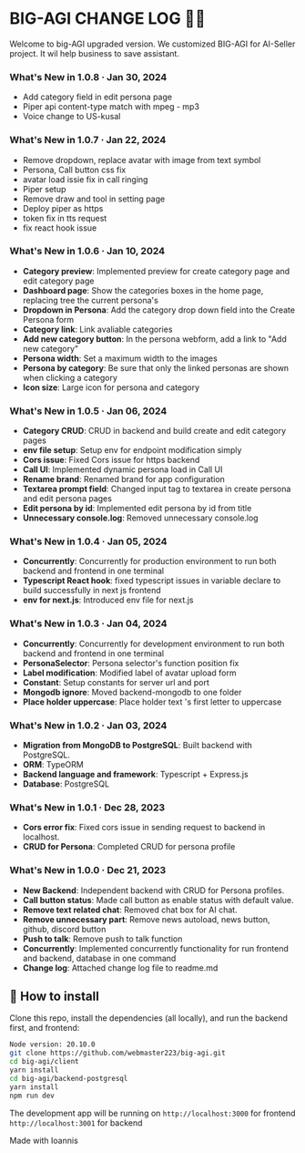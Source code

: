 # BIG-AGI CHANGE LOG 🧠✨

Welcome to big-AGI upgraded version.
We customized BIG-AGI for AI-Seller project.
It wil help business to save assistant.

### What's New in 1.0.8 · Jan 30, 2024

- Add category field in edit persona page
- Piper api content-type match with mpeg - mp3
- Voice change to US-kusal

### What's New in 1.0.7 · Jan 22, 2024

- Remove dropdown, replace avatar with image from text symbol
- Persona, Call button css fix
- avatar load issie fix in call ringing
- Piper setup
- Remove draw and tool in setting page
- Deploy piper as https
- token fix in tts request
- fix react hook issue
  
### What's New in 1.0.6 · Jan 10, 2024

- **Category preview**: Implemented preview for create category page and edit category page
- **Dashboard page**: Show the categories boxes in the home page, replacing tree the current persona's
- **Dropdown in Persona**: Add the category drop down field into the Create Persona form
- **Category link**: Link avaliable categories
- **Add new category button**: In the persona webform, add a link to "Add new category"
- **Persona width**: Set a maximum width to the images
- **Persona by category**:  Be sure that only the linked personas are shown when clicking a category
- **Icon size**:  Large icon for persona and category
  
### What's New in 1.0.5 · Jan 06, 2024

- **Category CRUD**: CRUD in backend and build create and edit category pages
- **env file setup**: Setup env for endpoint modification simply
- **Cors issue**: Fixed Cors issue for https backend
- **Call UI**: Implemented dynamic persona load in Call UI
- **Rename brand**: Renamed brand for app configuration
- **Textarea prompt field**: Changed input tag to textarea in create persona and edit persona pages
- **Edit persona by id**: Implemented edit persona by id from title
- **Unnecessary console.log**: Removed unnecessary console.log

### What's New in 1.0.4 · Jan 05, 2024

- **Concurrently**: Concurrently for production environment to run both backend and frontend in one terminal
- **Typescript React hook**: fixed typescript issues in variable declare to build successfully in next js frontend
- **env for next.js**: Introduced env file for next.js

### What's New in 1.0.3 · Jan 04, 2024

- **Concurrently**: Concurrently for development environment to run both backend and frontend in one terminal
- **PersonaSelector**: Persona selector's function position fix
- **Label modification**: Modified label of avatar upload form
- **Constant**: Setup constants for server url and port
- **Mongodb ignore**: Moved backend-mongodb to one folder
- **Place holder uppercase**: Place holder text 's first letter to uppercase

### What's New in 1.0.2 · Jan 03, 2024

- **Migration from MongoDB to PostgreSQL**: Built backend with PostgreSQL.
- **ORM**: TypeORM
- **Backend language and framework**: Typescript + Express.js
- **Database**: PostgreSQL

### What's New in 1.0.1 · Dec 28, 2023

- **Cors error fix**: Fixed cors issue in sending request to backend in localhost.
- **CRUD for Persona**: Completed CRUD for persona profile

### What's New in 1.0.0 · Dec 21, 2023

- **New Backend**: Independent backend with CRUD for Persona profiles.
- **Call button status**: Made call button as enable status with default value.
- **Remove text related chat**: Removed chat box for AI chat.
- **Remove unnecessary part**: Remove news autoload, news button, github, discord button
- **Push to talk**: Remove push to talk function
- **Concurrently**: Implemented concurrently functionality for run frontend and backend, database in one command
- **Change log**: Attached change log file to readme.md

## 🧩 How to install

Clone this repo, install the dependencies (all locally), and run the backend first, and frontend:

```bash
Node version: 20.10.0
git clone https://github.com/webmaster223/big-agi.git
cd big-agi/client
yarn install
cd big-agi/backend-postgresql
yarn install
npm run dev
```

The development app will be running on
`http://localhost:3000` for frontend
`http://localhost:3001` for backend

Made with Ioannis

